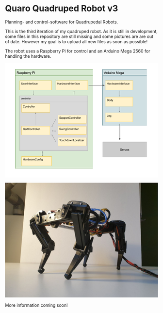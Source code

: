 # Quaro Quadruped Robot v3
Planning- and control-software for Quadrupedal Robots.

This is the third iteration of my quadruped robot. As it is still in development, some files in this repository are still missing and some pictures are are out of date. However my goal is to upload all new files as soon as possible!

The robot uses a Raspberry Pi for control and an Arduino Mega 2560 for handling the hardware.

![diagram](https://github.com/ThomasSchnapka/quaro/blob/v3/doc/Quaro_diagramm.png)

![hardware](https://raw.githubusercontent.com/ThomasSchnapka/quaro/master/doc/hardware_image.jpg)

More information coming soon!
